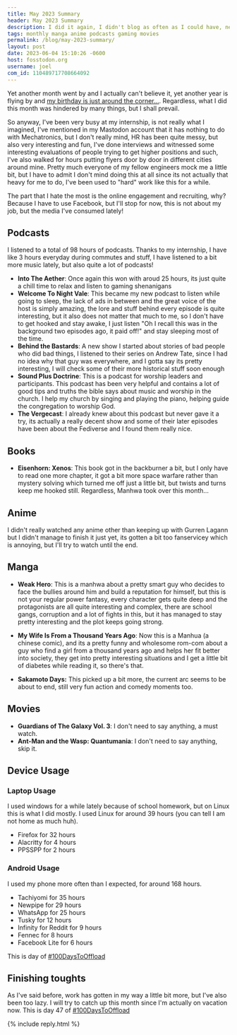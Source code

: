 ```yaml
---
title: May 2023 Summary
header: May 2023 Summary
description: I did it again, I didn't blog as often as I could have, nevertheless, this is what I did with my time this month, mostly.
tags: monthly manga anime podcasts gaming movies
permalink: /blog/may-2023-summary/
layout: post
date: 2023-06-04 15:10:26 -0600
host: fosstodon.org
username: joel
com_id: 110489717708664092
---
```


Yet another month went by and I actually can't believe it, yet another year is flying by and [my birthday is just around the corner...](https://joelchrono12.xyz/#support-me). Regardless, what I did this month was hindered by many things, but I shall prevail.

So anyway, I've been very busy at my internship, is not really what I imagined, I've mentioned in my Mastodon account that it has nothing to do with Mechatronics, but I don't really mind, HR has been quite messy, but also very interesting and fun, I've done interviews and witnessed some interesting evaluations of people trying to get higher positions and such, I've also walked for hours putting flyers door by door in different cities around mine. Pretty much everyone of my fellow engineers mock me a little bit, but I have to admit I don't mind doing this at all since its not actually that heavy for me to do, I've been used to "hard" work like this for a while.

The part that I hate the most is the online engagement and recruiting, why? Because I have to use Facebook, but I'll stop for now, this is not about my job, but the media I've consumed lately!

## Podcasts

I listened to a total of 98 hours of podcasts. Thanks to my internship, I have like 3 hours everyday during commutes and stuff, I have listened to a bit more music lately, but also quite a lot of podcasts!

- **Into The Aether**: Once again this won with aroud 25 hours, its just quite a chill time to relax and listen to gaming shenanigans
- **Welcome To Night Vale**: This became my new podcast to listen while going to sleep, the lack of ads in between and the great voice of the host is simply amazing, the lore and stuff behind every episode is quite interesting, but it also does not matter that much to me, so I don't have to get hooked and stay awake, I just listen "Oh I recall this was in the background two episodes ago, it paid off!" and stay sleeping most of the time.
- **Behind the Bastards**: A new show I started about stories of bad people who did bad things, I listened to their series on Andrew Tate, since I had no idea why that guy was everywhere, and I gotta say its pretty interesting, I will check some of their more historical stuff soon enough
- **Sound Plus Doctrine**: This is a podcast for worship leaders and participants. This podcast has been very helpful and contains a lot of good tips and truths the bible says about music and worship in the church. I help my church by singing and playing the piano, helping guide the congregation to worship God.
- **The Vergecast**: I already knew about this podcast but never gave it a try, its actually a really decent show and some of their later episodes have been about the Fediverse and I found them really nice.

## Books

- **Eisenhorn: Xenos**: This book got in the backburner a bit, but I only have to read one more chapter, it got a bit more space warfare rather than mystery solving which turned me off just a little bit, but twists and turns keep me hooked still. Regardless, Manhwa took over this month...

## Anime

I didn't really watched any anime other than keeping up with Gurren Lagann but I didn't manage to finish it just yet, its gotten a bit too fanservicey which is annoying, but I'll try to watch until the end.

## Manga

- **Weak Hero**: This is a manhwa about a pretty smart guy who decides to face the bullies around him and build a reputation for himself, but this is not your regular power fantasy, every character gets quite deep and the protagonists are all quite interesting and complex, there are school gangs, corruption and a lot of fights in this, but it has managed to stay pretty interesting and the plot keeps going strong.

- **My Wife Is From a Thousand Years Ago**: Now this is a Manhua (a chinese comic), and its a pretty funny and wholesome rom-com about a guy who find a girl from a thousand years ago and helps her fit better into society, they get into pretty interesting situations and I get a little bit of diabetes while reading it, so there's that.

- **Sakamoto Days:** This picked up a bit more, the current arc seems to be about to end, still very fun action and comedy moments too.

## Movies

- **Guardians of The Galaxy Vol. 3**: I don't need to say anything, a must watch.
- **Ant-Man and the Wasp: Quantumania**: I don't need to say anything, skip it.


## Device Usage

### Laptop Usage

I used windows for a while lately because of school homework, but on Linux this is what I did mostly. I used Linux for around 39 hours (you can tell I am not home as much huh).

- Firefox for 32 hours
- Alacritty for 4 hours
- PPSSPP for 2 hours

### Android Usage

I used my phone more often than I expected, for around 168 hours.

- Tachiyomi for 35 hours
- Newpipe for 29 hours
- WhatsApp for 25 hours
- Tusky for 12 hours
- Infinity for Reddit for 9 hours
- Fennec for 8 hours
- Facebook Lite for 6 hours

This is day of [#100DaysToOffload](https://100daystooffload.com)

## Finishing toughts

As I've said before, work has gotten in my way a little bit more, but I've also been too lazy. I will try to catch up this month since I'm actually on vacation now. This is day 47 of [#100DaysToOffload](https://100DaysToOffload.com)


{% include reply.html %}
